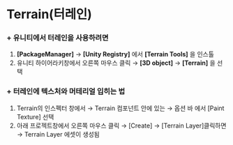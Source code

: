 Terrain(터레인)
=
### + 유니티에서 터레인을 사용하려면 
1. __[PackageManager]__ → __[Unity Registry]__ 에서 __[Terrain Tools]__ 을 인스톨
2. 유니티 하이어라키창에서 오른쪽 마우스 클릭 → __[3D object]__ → __[Terrain]__ 을 선택

### + 터레인에 텍스처와 머테리얼 입히는 법
1. Terrain의 인스펙터 창에서 → Terrain 컴포넌트 안에 있는 → 옵션 바 에서 [Paint Texture] 선택
2. 아래 프로젝트창에서 오른쪽 마우스 클릭 → [Create] → [Terrain Layer]클릭하면 → Terrain Layer 에셋이 생성됨


  
